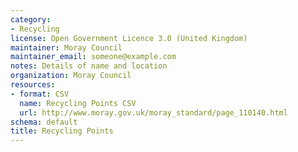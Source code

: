 ```yaml
---
category:
- Recycling
license: Open Government Licence 3.0 (United Kingdom)
maintainer: Moray Council
maintainer_email: someone@example.com
notes: Details of name and location
organization: Moray Council
resources:
- format: CSV
  name: Recycling Points CSV
  url: http://www.moray.gov.uk/moray_standard/page_110140.html
schema: default
title: Recycling Points
---
```


